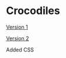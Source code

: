 # Crocodiles

[Version 1](https://dairemcsherry.github.io/Crocodiles/index-one.html)

[Version 2](https://dairemcsherry.github.io/crocodiles/index-two.html)

Added CSS
